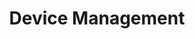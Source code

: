 ---
order: 40
title: Device Management
layout: subsections
collection: 'guides/benutzerhandbuch/device-management'
---